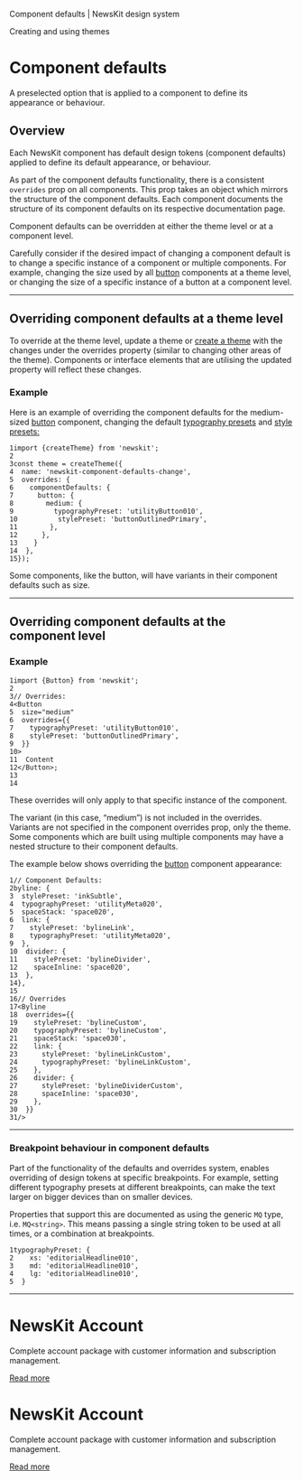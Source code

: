 Component defaults | NewsKit design system

Creating and using themes

Component defaults
==================

A preselected option that is applied to a component to define its appearance or behaviour.

Overview
--------

Each NewsKit component has default design tokens (component defaults) applied to define its default appearance, or behaviour.  
  
As part of the component defaults functionality, there is a consistent `overrides` prop on all components. This prop takes an object which mirrors the structure of the component defaults. Each component documents the structure of its component defaults on its respective documentation page.  
  
Component defaults can be overridden at either the theme level or at a component level.

Carefully consider if the desired impact of changing a component default is to change a specific instance of a component or multiple components. For example, changing the size used by all [button](/components/button/) components at a theme level, or changing the size of a specific instance of a button at a component level.

* * *

Overriding component defaults at a theme level
----------------------------------------------

To override at the theme level, update a theme or [create a theme](/theme/theming/creating-a-theme/) with the changes under the overrides property (similar to changing other areas of the theme). Components or interface elements that are utilising the updated property will reflect these changes.

### Example

Here is an example of overriding the component defaults for the medium-sized [button](/components/button/) component, changing the default [typography presets](/theme/presets/typography-presets/) and [style presets:](/theme/presets/style-presets/)

    1import {createTheme} from 'newskit';
    2
    3const theme = createTheme({
    4  name: 'newskit-component-defaults-change',
    5  overrides: {
    6    componentDefaults: {
    7      button: {
    8        medium: {
    9          typographyPreset: 'utilityButton010',
    10          stylePreset: 'buttonOutlinedPrimary',
    11        },
    12      },
    13    }
    14  },
    15});

Some components, like the button, will have variants in their component defaults such as size.

* * *

Overriding component defaults at the component level
----------------------------------------------------

### Example

    1import {Button} from 'newskit';
    2
    3// Overrides:
    4<Button
    5  size="medium"
    6  overrides={{
    7    typographyPreset: 'utilityButton010',
    8    stylePreset: 'buttonOutlinedPrimary',
    9  }}
    10>
    11  Content
    12</Button>;
    13
    14
    

These overrides will only apply to that specific instance of the component.

The variant (in this case, “medium”) is not included in the overrides. Variants are not specified in the component overrides prop, only the theme. Some components which are built using multiple components may have a nested structure to their component defaults.

The example below shows overriding the [button](/components/button/) component appearance:

    1// Component Defaults:
    2byline: {
    3  stylePreset: 'inkSubtle',
    4  typographyPreset: 'utilityMeta020',
    5  spaceStack: 'space020',
    6  link: {
    7    stylePreset: 'bylineLink',
    8    typographyPreset: 'utilityMeta020',
    9  },
    10  divider: {
    11    stylePreset: 'bylineDivider',
    12    spaceInline: 'space020',
    13  },
    14},
    15
    16// Overrides
    17<Byline
    18  overrides={{
    19    stylePreset: 'bylineCustom',
    20    typographyPreset: 'bylineCustom',
    21    spaceStack: 'space030',
    22    link: {
    23      stylePreset: 'bylineLinkCustom',
    24      typographyPreset: 'bylineLinkCustom',
    25    },
    26    divider: {
    27      stylePreset: 'bylineDividerCustom',
    28      spaceInline: 'space030',
    29    },
    30  }}
    31/>

* * *

### Breakpoint behaviour in component defaults

Part of the functionality of the defaults and overrides system, enables overriding of design tokens at specific breakpoints. For example, setting different typography presets at different breakpoints, can make the text larger on bigger devices than on smaller devices.  
  
Properties that support this are documented as using the generic `MQ` type, i.e. `MQ<string>`. This means passing a single string token to be used at all times, or a combination at breakpoints.

    1typographyPreset: {
    2    xs: 'editorialHeadline010',
    3    md: 'editorialHeadline010',
    4    lg: 'editorialHeadline010',
    5  }

* * *

NewsKit Account
===============

Complete account package with customer information and subscription management.

[Read more](/patterns/solutions/account/)

NewsKit Account
===============

Complete account package with customer information and subscription management.

[Read more](/patterns/solutions/account/)